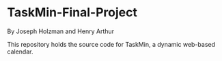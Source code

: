 # TaskMin-Final-Project

By Joseph Holzman and Henry Arthur

This repository holds the source code for TaskMin, a dynamic web-based calendar.
